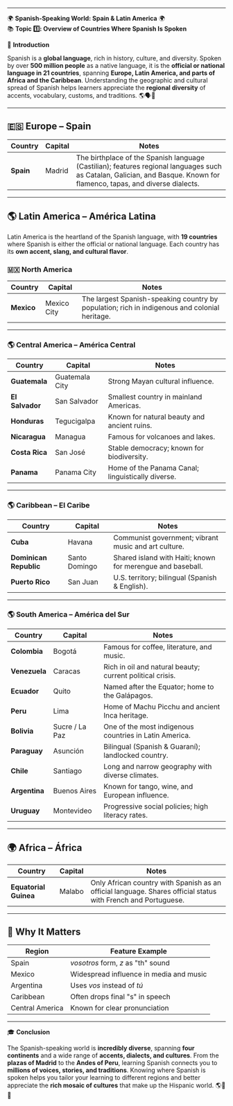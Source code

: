 
---
🌍 **Spanish-Speaking World: Spain & Latin America** 🌍  
📚 **Topic 1️⃣: Overview of Countries Where Spanish Is Spoken**

📘 **Introduction**

Spanish is a **global language**, rich in history, culture, and diversity. Spoken by over **500 million people** as a native language, it is the **official or national language in 21 countries**, spanning **Europe, Latin America, and parts of Africa and the Caribbean**. Understanding the geographic and cultural spread of Spanish helps learners appreciate the **regional diversity** of accents, vocabulary, customs, and traditions. 🌎🗣️📜

---

## 🇪🇸 **Europe – Spain**

|Country|Capital|Notes|
|---|---|---|
|**Spain**|Madrid|The birthplace of the Spanish language (Castilian); features regional languages such as Catalan, Galician, and Basque. Known for flamenco, tapas, and diverse dialects.|

---

## 🌎 **Latin America – América Latina**

Latin America is the heartland of the Spanish language, with **19 countries** where Spanish is either the official or national language. Each country has its **own accent, slang, and cultural flavor**.

### 🇲🇽 **North America**

|Country|Capital|Notes|
|---|---|---|
|**Mexico**|Mexico City|The largest Spanish-speaking country by population; rich in indigenous and colonial heritage.|

---

### 🌎 **Central America – América Central**

|Country|Capital|Notes|
|---|---|---|
|**Guatemala**|Guatemala City|Strong Mayan cultural influence.|
|**El Salvador**|San Salvador|Smallest country in mainland Americas.|
|**Honduras**|Tegucigalpa|Known for natural beauty and ancient ruins.|
|**Nicaragua**|Managua|Famous for volcanoes and lakes.|
|**Costa Rica**|San José|Stable democracy; known for biodiversity.|
|**Panama**|Panama City|Home of the Panama Canal; linguistically diverse.|

---

### 🌎 **Caribbean – El Caribe**

|Country|Capital|Notes|
|---|---|---|
|**Cuba**|Havana|Communist government; vibrant music and art culture.|
|**Dominican Republic**|Santo Domingo|Shared island with Haiti; known for merengue and baseball.|
|**Puerto Rico**|San Juan|U.S. territory; bilingual (Spanish & English).|

---

### 🌎 **South America – América del Sur**

|Country|Capital|Notes|
|---|---|---|
|**Colombia**|Bogotá|Famous for coffee, literature, and music.|
|**Venezuela**|Caracas|Rich in oil and natural beauty; current political crisis.|
|**Ecuador**|Quito|Named after the Equator; home to the Galápagos.|
|**Peru**|Lima|Home of Machu Picchu and ancient Inca heritage.|
|**Bolivia**|Sucre / La Paz|One of the most indigenous countries in Latin America.|
|**Paraguay**|Asunción|Bilingual (Spanish & Guaraní); landlocked country.|
|**Chile**|Santiago|Long and narrow geography with diverse climates.|
|**Argentina**|Buenos Aires|Known for tango, wine, and European influence.|
|**Uruguay**|Montevideo|Progressive social policies; high literacy rates.|

---

## 🌍 **Africa – África**

|Country|Capital|Notes|
|---|---|---|
|**Equatorial Guinea**|Malabo|Only African country with Spanish as an official language. Shares official status with French and Portuguese.|

---

## 🧠 **Why It Matters**

|Region|Feature Example|
|---|---|
|Spain|_vosotros_ form, _z_ as "th" sound|
|Mexico|Widespread influence in media and music|
|Argentina|Uses _vos_ instead of _tú_|
|Caribbean|Often drops final "s" in speech|
|Central America|Known for clear pronunciation|

---

🎓 **Conclusion**

The Spanish-speaking world is **incredibly diverse**, spanning **four continents** and a wide range of **accents, dialects, and cultures**. From the **plazas of Madrid** to the **Andes of Peru**, learning Spanish connects you to **millions of voices, stories, and traditions**. Knowing where Spanish is spoken helps you tailor your learning to different regions and better appreciate the **rich mosaic of cultures** that make up the Hispanic world. 🌎💬🧭